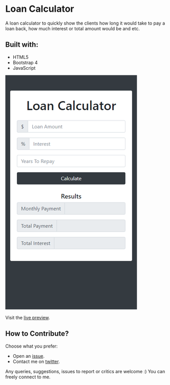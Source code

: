 # Loan Calculator

A loan calculator to quickly show the clients how long it would take to pay a loan back, how much interest or total amount would be and etc.

## Built with:

- HTML5
- Bootstrap 4
- JavaScript

![Screenshot](img/screenshot.png "Screenshot")

Visit the [live preview](https://genesisgabiola.github.io/sandbox/loan-calculator).

<!-- ## Future Improvements:

- [ ] 
- [ ] 
- [ ] 
 -->

## How to Contribute?

Choose what you prefer:

- Open an [issue](https://github.com/genesisgabiola/sandbox/issues).
- Contact me on [twitter](http://twitter.com/genesisgabiola).

Any queries, suggestions, issues to report or critics are welcome :) You can freely connect to me.
